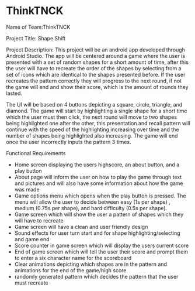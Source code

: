 # ThinkTNCK

Name of Team:ThinkTNCK



Project Title: Shape Shift



Project Description: This project will be an android app developed through Android Studio. The app will be centered around a game where the user is presented with a set of random shapes for a short amount of time, after this the user will have to recreate the order of the shapes by selecting from a set of icons which are identical to the shapes presented before. If the user recreates the pattern correctly they will progress to the next round, if not the game will end and show their score, which is the amount of rounds they lasted.

The UI will be based on 4 buttons depicting a square, circle, triangle, and diamond. The game will start by highlighting a single shape for a short time which the user must then click, the next round will move to two shapes being highlighted one after the other, this presentation and recall pattern will continue with the speed of the highlighting increasing over time and the number of shapes being highlighted also increasing. The game will end once the user incorrectly inputs the pattern 3 times. 





Functional Requirements

- Home screen displaying the users highscore, an about button, and a play button
- About page will inform the user on how to play the game through text and pictures and will also have some information about how the game was made
- Game options menu which opens when the play button is pressed. The menu will allow the user to decide between easy (1s per shape) , medium  (0.75s per shape), and hard difficulty  (0.5s per shape). 
- Game screen which will show the user a pattern of shapes which they will have to recreate
- Game screen will have a clean and user friendly design
- Sound effects for user turn start and for shape highlighting/selecting and game end
- Score counter in game screen which will display the users current score
- End of game screen which will tell the user their score and prompt them to enter a six character name for the scoreboard 
- Clear animations depicting which shapes are in the pattern and animations for the end of the game/high score
- randomly generated pattern which decides the pattern that the user must recreate





